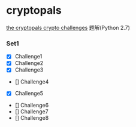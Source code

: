 # cryptopals
[the cryptopals crypto challenges](https://cryptopals.com/) 题解(Python 2.7)

### Set1

- [x] Challenge1
- [x] Challenge2
- [x] Challenge3
- [] Challenge4
- [x] Challenge5
- [] Challenge6
- [] Challenge7
- [] Challenge8
